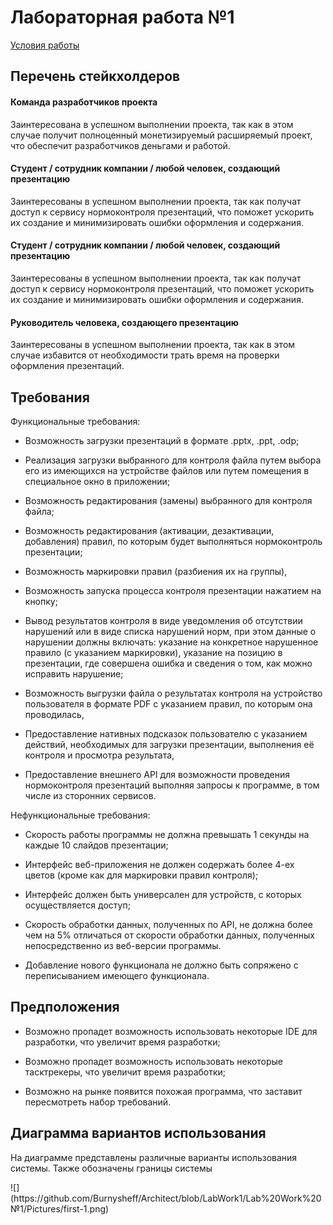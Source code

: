 <h1>Лабораторная работа №1</h1>
<a href="../Tasks/task_1.txt">Условия работы</a>
<h2>Перечень стейкхолдеров</h2>
<h4>Команда разработчиков проекта</h4>
Заинтересована в успешном выполнении проекта, так как в этом случае получит полноценный монетизируемый расширяемый проект, что обеспечит разработчиков деньгами и работой.
<h4>Студент / сотрудник компании / любой человек, создающий презентацию</h4>
Заинтересованы в успешном выполнении проекта, так как получат доступ к сервису нормоконтроля презентаций, что поможет ускорить их создание и минимизировать ошибки оформления и содержания.
<h4>Студент / сотрудник компании / любой человек, создающий презентацию</h4>
Заинтересованы в успешном выполнении проекта, так как получат доступ к сервису нормоконтроля презентаций, что поможет ускорить их создание и минимизировать ошибки оформления и содержания.
<h4>Руководитель человека, создающего презентацию</h4></h4>
Заинтересованы в успешном выполнении проекта, так как в этом случае избавится от необходимости трать время на проверки оформления презентаций.
<h2>Требования</h2>
<p>Функциональные требования:</p>

- Возможность загрузки презентаций в формате .pptx, .ppt, .odp;

- Реализация загрузки выбранного для контроля файла путем выбора его из имеющихся на устройстве файлов или путем помещения в специальное окно в приложении;
  
- Возможность редактирования (замены) выбранного для контроля файла;
  
- Возможность редактирования (активации, дезактивации, добавления) правил, по которым будет выполняться нормоконтроль презентации;
  
- Возможность маркировки правил (разбиения их на группы),
  
- Возможность запуска процесса контроля презентации нажатием на кнопку;
  
- Вывод результатов контроля в виде уведомления об отсутствии нарушений или в виде списка нарушений норм, при этом данные о нарушении должны включать: указание на конкретное нарушенное правило (с указанием маркировки), указание на позицию в презентации, где совершена ошибка и сведения о том, как можно исправить нарушение;

- Возможность выгрузки файла о результатах контроля на устройство пользователя в формате PDF с указанием правил, по которым она проводилась,

- Предоставление нативных подсказок пользователю с указанием действий, необходимых для загрузки презентации, выполнения её контроля и просмотра результата,

- Предоставление внешнего API для возможности проведения нормоконтроля презентаций выполняя запросы к программе, в том числе из сторонних сервисов.
</p>
<p>Нефункциональные требования:
  
- Скорость работы программы не должна превышать 1 секунды на каждые 10 слайдов презентации;

- Интерфейс веб-приложения не должен содержать более 4-ех цветов (кроме как для маркировки правил контроля);

- Интерфейс должен быть универсален для устройств, с которых осуществляется доступ;

- Скорость обработки данных, полученных по API, не должна более чем на 5% отличаться от скорости обработки данных, полученных непосредственно из веб-версии программы.

- Добавление нового функционала не должно быть сопряжено с переписыванием имеющего функционала.
</p>
<h2>Предположения</h2>

- Возможно пропадет возможность использовать некоторые IDE для разработки, что увеличит время разработки;

- Возможно пропадет возможность использовать некоторые тасктрекеры, что увеличит время разработки;

- Возможно на рынке появится похожая программа, что заставит пересмотреть набор требований.

<h2>Диаграмма вариантов использования</h2>
<p>На диаграмме представлены различные варианты использования системы. Также обозначены границы системы</p>
![](https://github.com/Burnysheff/Architect/blob/LabWork1/Lab%20Work%20№1/Pictures/first-1.png)

